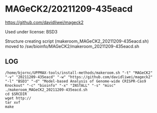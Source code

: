 MAGeCK2/20211209-435eacd
========================

<https://github.com/davidliwei/mageck2>

Used under license:
BSD3


Structure creating script (makeroom_MAGeCK2_20211209-435eacd.sh) moved to /sw/bioinfo/MAGeCK2/makeroom_20211209-435eacd.sh

LOG
---

    /home/bjornc/UPPMAX-tools/install-methods/makeroom.sh "-t" "MAGeCK2" "-v" "20211209-435eacd" "-w" "https://github.com/davidliwei/mageck2" "-l" "BSD3" "-d" "Model-based Analysis of Genome-wide CRISPR-Cas9 Knockout" "-c" "bioinfo" "-x" "INSTALL" "-s" "misc"
    ./makeroom_MAGeCK2_20211209-435eacd.sh
    cd $SRCDIR
    wget http://
    tar xvf 
    make

